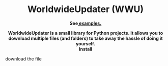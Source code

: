 <h1 align="center">WorldwideUpdater (WWU)</h1>

<p align="center">
	<b>See<a href="https://github.com/adenviney/worldwideupdater/blob/main/examples"> examples.</a></b>
</p>

<p align="center">
  <b>WorldwideUpdater is a small library for Python projects. It allows you to download multiple files (and folders) to take away the hassle of doing it yourself.</b>
  <br>
  <b>Install</b>
  <p>download the file</p>
</p>

